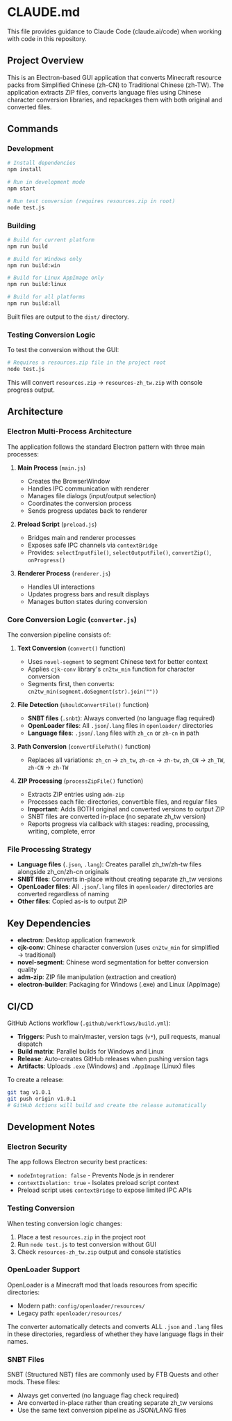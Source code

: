 # CLAUDE.md

This file provides guidance to Claude Code (claude.ai/code) when working with code in this repository.

## Project Overview

This is an Electron-based GUI application that converts Minecraft resource packs from Simplified Chinese (zh-CN) to Traditional Chinese (zh-TW). The application extracts ZIP files, converts language files using Chinese character conversion libraries, and repackages them with both original and converted files.

## Commands

### Development

```bash
# Install dependencies
npm install

# Run in development mode
npm start

# Run test conversion (requires resources.zip in root)
node test.js
```

### Building

```bash
# Build for current platform
npm run build

# Build for Windows only
npm run build:win

# Build for Linux AppImage only
npm run build:linux

# Build for all platforms
npm run build:all
```

Built files are output to the `dist/` directory.

### Testing Conversion Logic

To test the conversion without the GUI:

```bash
# Requires a resources.zip file in the project root
node test.js
```

This will convert `resources.zip` → `resources-zh_tw.zip` with console progress output.

## Architecture

### Electron Multi-Process Architecture

The application follows the standard Electron pattern with three main processes:

1. **Main Process** (`main.js`)
   - Creates the BrowserWindow
   - Handles IPC communication with renderer
   - Manages file dialogs (input/output selection)
   - Coordinates the conversion process
   - Sends progress updates back to renderer

2. **Preload Script** (`preload.js`)
   - Bridges main and renderer processes
   - Exposes safe IPC channels via `contextBridge`
   - Provides: `selectInputFile()`, `selectOutputFile()`, `convertZip()`, `onProgress()`

3. **Renderer Process** (`renderer.js`)
   - Handles UI interactions
   - Updates progress bars and result displays
   - Manages button states during conversion

### Core Conversion Logic (`converter.js`)

The conversion pipeline consists of:

1. **Text Conversion** (`convert()` function)
   - Uses `novel-segment` to segment Chinese text for better context
   - Applies `cjk-conv` library's `cn2tw_min` function for character conversion
   - Segments first, then converts: `cn2tw_min(segment.doSegment(str).join(""))`

2. **File Detection** (`shouldConvertFile()` function)
   - **SNBT files** (`.snbt`): Always converted (no language flag required)
   - **OpenLoader files**: All `.json`/`.lang` files in `openloader/` directories
   - **Language files**: `.json`/`.lang` files with `zh_cn` or `zh-cn` in path

3. **Path Conversion** (`convertFilePath()` function)
   - Replaces all variations: `zh_cn` → `zh_tw`, `zh-cn` → `zh-tw`, `zh_CN` → `zh_TW`, `zh-CN` → `zh-TW`

4. **ZIP Processing** (`processZipFile()` function)
   - Extracts ZIP entries using `adm-zip`
   - Processes each file: directories, convertible files, and regular files
   - **Important**: Adds BOTH original and converted versions to output ZIP
   - SNBT files are converted in-place (no separate zh_tw version)
   - Reports progress via callback with stages: reading, processing, writing, complete, error

### File Processing Strategy

- **Language files** (`.json`, `.lang`): Creates parallel zh_tw/zh-tw files alongside zh_cn/zh-cn originals
- **SNBT files**: Converts in-place without creating separate zh_tw versions
- **OpenLoader files**: All `.json`/`.lang` files in `openloader/` directories are converted regardless of naming
- **Other files**: Copied as-is to output ZIP

## Key Dependencies

- **electron**: Desktop application framework
- **cjk-conv**: Chinese character conversion (uses `cn2tw_min` for simplified → traditional)
- **novel-segment**: Chinese word segmentation for better conversion quality
- **adm-zip**: ZIP file manipulation (extraction and creation)
- **electron-builder**: Packaging for Windows (.exe) and Linux (AppImage)

## CI/CD

GitHub Actions workflow (`.github/workflows/build.yml`):

- **Triggers**: Push to main/master, version tags (`v*`), pull requests, manual dispatch
- **Build matrix**: Parallel builds for Windows and Linux
- **Release**: Auto-creates GitHub releases when pushing version tags
- **Artifacts**: Uploads `.exe` (Windows) and `.AppImage` (Linux) files

To create a release:

```bash
git tag v1.0.1
git push origin v1.0.1
# GitHub Actions will build and create the release automatically
```

## Development Notes

### Electron Security

The app follows Electron security best practices:
- `nodeIntegration: false` - Prevents Node.js in renderer
- `contextIsolation: true` - Isolates preload script context
- Preload script uses `contextBridge` to expose limited IPC APIs

### Testing Conversion

When testing conversion logic changes:
1. Place a test `resources.zip` in the project root
2. Run `node test.js` to test conversion without GUI
3. Check `resources-zh_tw.zip` output and console statistics

### OpenLoader Support

OpenLoader is a Minecraft mod that loads resources from specific directories:
- Modern path: `config/openloader/resources/`
- Legacy path: `openloader/resources/`

The converter automatically detects and converts ALL `.json` and `.lang` files in these directories, regardless of whether they have language flags in their names.

### SNBT Files

SNBT (Structured NBT) files are commonly used by FTB Quests and other mods. These files:
- Always get converted (no language flag check required)
- Are converted in-place rather than creating separate zh_tw versions
- Use the same text conversion pipeline as JSON/LANG files
